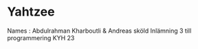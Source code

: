 # Yahtzee

Names : Abdulrahman Kharboutli & Andreas sköld 
Inlämning 3 till programmering KYH 23




